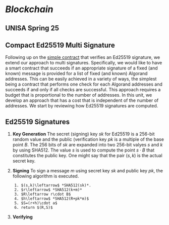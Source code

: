 # *Blockchain*
## UNISA Spring 25 ##

## Compact Ed25519 Multi Signature

Following up on the [simple contract](../TEAL/ed25519.teal) that 
verifies an Ed25519 signature, we extend our approach to multi signatures.
Specifically, we would like to have a smart contract that succeeds if an
appropriate signature of a fixed (and known) message is provided for a
list of fixed (and known) Algorand addresses. 
This can be easily achieved in a variety of ways, the simplest being
a contract that performs one check for each Algorand addresses
and succeeds if and only if all checks are successful.
This approach requires a budget that is proportional to the 
number of addresses. 
In this unit, we develop an approach that has a cost that is independent
of the number of addresses.  We start by reviewing how Ed25519 signatures
are computed.

## Ed25519 Signatures

1. **Key Generation**
The secret (signing) key *sk* for Ed25519 is a 256-bit random value 
and the public (verification key *pk* is a multiple of the base point *B*.
The 256 bits of *sk* are expanded into two 256-bit valyes *s* and *k*
by using SHA512. The value *s* is used to compute the point $s\cdot B$ that
constitutes the public key.
One might say that the pair $(s,k)$ is the actual secret key.

2. **Signing**
To sign a message *m* using secret key *sk* and public key *pk*,
the following algorithm is executed.
```
    1. $(s,k)\leftarrow$ *SHA512(sk)*.
    2. $r\leftarrow$ *SHA512(k+m)*
    3. $R\leftarrow r\cdot B$
    4. $h\leftarrow$ *SHA512(R+pk*m)$
    5. $S=(r+h)\cdot a$
    6. return $(R,S)$
```

3. **Verifying**



